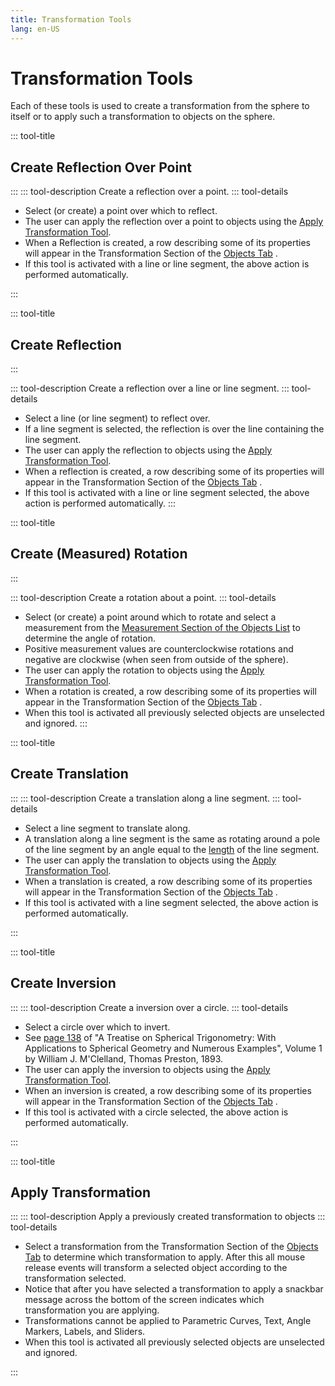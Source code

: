 ```yaml
---
title: Transformation Tools
lang: en-US
---
```


# Transformation Tools

Each of these tools is used to create a transformation from the sphere to itself or to apply such a transformation to objects on the sphere.

::: tool-title

## Create Reflection Over Point

:::
::: tool-description
Create a reflection over a point.
::: tool-details

- Select (or create) a point over which to reflect.
- The user can apply the reflection over a point to objects using the [Apply Transformation Tool](/tools/transformation#apply-transformation).
- When a Reflection is created, a row describing some of its properties will appear in the Transformation Section of the [Objects Tab](/userguide/#objects-tab) <icon-base  iconName="objectsTab"> </icon-base>.
- If this tool is activated with a line or line segment, the above action is performed automatically.

:::

::: tool-title

## Create Reflection

:::

::: tool-description
Create a reflection over a line or line segment.
::: tool-details

- Select a line (or line segment) to reflect over.
- If a line segment is selected, the reflection is over the line containing the line segment.
- The user can apply the reflection to objects using the [Apply Transformation Tool](/tools/transformation#apply-transformation).
- When a reflection is created, a row describing some of its properties will appear in the Transformation Section of the [Objects Tab](/userguide/#objects-tab) <icon-base  iconName="objectsTab"> </icon-base>.
- If this tool is activated with a line or line segment selected, the above action is performed automatically.
  :::

::: tool-title

## Create (Measured) Rotation

:::

::: tool-description
Create a rotation about a point.
::: tool-details

- Select (or create) a point around which to rotate and select a measurement from the [Measurement Section of the Objects List](/userguide/toolsobjectspanel#objects-list) to determine the angle of rotation.
- Positive measurement values are counterclockwise rotations and negative are clockwise (when seen from outside of the sphere).
- The user can apply the rotation to objects using the [Apply Transformation Tool](/tools/transformation#apply-transformation).
- When a rotation is created, a row describing some of its properties will appear in the Transformation Section of the [Objects Tab](/userguide/#objects-tab) <icon-base  iconName="objectsTab"> </icon-base>.
- When this tool is activated all previously selected objects are unselected and ignored.
  :::

::: tool-title

## Create Translation

:::
::: tool-description
Create a translation along a line segment.
::: tool-details

- Select a line segment to translate along.
- A translation along a line segment is the same as rotating around a pole of the line segment by an angle equal to the [length](/tools/measurement#length) of the line segment.
- The user can apply the translation to objects using the [Apply Transformation Tool](/tools/transformation#apply-transformation).
- When a translation is created, a row describing some of its properties will appear in the Transformation Section of the [Objects Tab](/userguide/#objects-tab) <icon-base  iconName="objectsTab"> </icon-base>.
- If this tool is activated with a line segment selected, the above action is performed automatically.

:::

::: tool-title

## Create Inversion

:::
::: tool-description
Create a inversion over a circle.
::: tool-details

- Select a circle over which to invert.
- See [page 138](https://books.google.com/books?id=BSU4AAAAMAAJ&printsec=frontcover&source=gbs_ge_summary_r&cad=0#v=snippet&q=spherical%20inversions&f=false) of "A Treatise on Spherical Trigonometry: With Applications to Spherical Geometry and Numerous Examples", Volume 1
  by William J. M'Clelland, Thomas Preston, 1893.
- The user can apply the inversion to objects using the [Apply Transformation Tool](/tools/transformation#apply-transformation).
- When an inversion is created, a row describing some of its properties will appear in the Transformation Section of the [Objects Tab](/userguide/#objects-tab) <icon-base  iconName="objectsTab"> </icon-base>.
- If this tool is activated with a circle selected, the above action is performed automatically.

:::

::: tool-title

## Apply Transformation

:::
::: tool-description
Apply a previously created transformation to objects
::: tool-details

- Select a transformation from the Transformation Section of the [Objects Tab](/userguide/#objects-tab) <icon-base  iconName="objectsTab"> </icon-base> to determine which transformation to apply. After this all mouse release events will transform a selected object according to the transformation selected.
- Notice that after you have selected a transformation to apply a snackbar message across the bottom of the screen indicates which transformation you are applying.
- Transformations cannot be applied to Parametric Curves, Text, Angle Markers, Labels, and Sliders.
- When this tool is activated all previously selected objects are unselected and ignored.

:::
